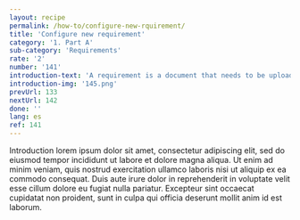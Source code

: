 ```yaml
---
layout: recipe
permalink: /how-to/configure-new-rquirement/
title: 'Configure new requirement'
category: '1. Part A'
sub-category: 'Requirements'
rate: '2'
number: '141'
introduction-text: 'A requirement is a document that needs to be uploaded with the registrations file. Very often this document needs to be shown at the Front Desk to withdraw the certificate(s). The requirement is triggered by it determinant(s) and appear in the guide only when the registration to which it is linked is checked by the user.<br>Here we will see how to add a requirement to a registration so the user must upload it in the "Documents" page, bring the original copy of the requirement to the Front Desk for withdrawal and set it eventual determinants.'
introduction-img: '145.png'
prevUrl: 133
nextUrl: 142
done: ''
lang: es
ref: 141
---
```


Introduction lorem ipsum dolor sit amet, consectetur adipiscing elit, sed do eiusmod tempor incididunt ut labore et dolore magna aliqua. Ut enim ad minim veniam, quis nostrud exercitation ullamco laboris nisi ut aliquip ex ea commodo consequat. Duis aute irure dolor in reprehenderit in voluptate velit esse cillum dolore eu fugiat nulla pariatur. Excepteur sint occaecat cupidatat non proident, sunt in culpa qui officia deserunt mollit anim id est laborum.


